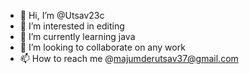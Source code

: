 - 👋 Hi, I’m @Utsav23c
- 👀 I’m interested in editing 
- 🌱 I’m currently learning java
- 💞️ I’m looking to collaborate on any work 
- 📫 How to reach me @majumderutsav37@gmail.com

<!---
Utsav23c/Utsav23c is a ✨ special ✨ repository because its `README.md` (this file) appears on your GitHub profile.
You can click the Preview link to take a look at your changes.
--->
